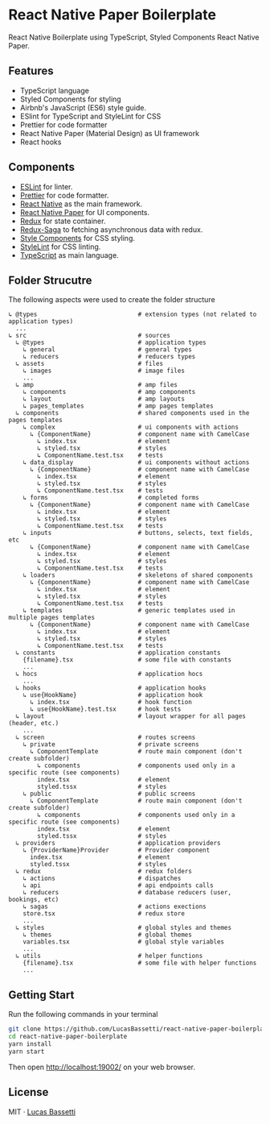 # React Native Paper Boilerplate

React Native Boilerplate using TypeScript, Styled Components React Native Paper.

## Features

- TypeScript language
- Styled Components for styling
- Airbnb's JavaScript (ES6) style guide.
- ESlint for TypeScript and StyleLint for CSS
- Prettier for code formatter
- React Native Paper (Material Design) as UI framework
- React hooks

## Components

- [ESLint](https://eslint.org/) for linter.
- [Prettier](https://prettier.io/) for code formatter.
- [React Native](https://reactnative.dev/) as the main framework.
- [React Native Paper](https://callstack.github.io/react-native-paper/) for UI components.
- [Redux](https://redux.js.org/) for state container.
- [Redux-Saga](https://github.com/redux-saga/redux-saga) to fetching asynchronous data with redux.
- [Style Components](https://stylelint.io/) for CSS styling.
- [StyleLint](https://stylelint.io/) for CSS linting.
- [TypeScript](https://www.typescriptlang.org/) as main language.

## Folder Strucutre

The following aspects were used to create the folder structure

```
↳ @types                            # extension types (not related to application types)
  ...
↳ src                               # sources
  ↳ @types                          # application types
    ↳ general                       # general types
    ↳ reducers                      # reducers types
  ↳ assets                          # files
    ↳ images                        # image files
    ...
  ↳ amp                             # amp files
    ↳ components                    # amp components
    ↳ layout                        # amp layouts
    ↳ pages_templates               # amp pages templates
  ↳ components                      # shared components used in the pages templates
    ↳ complex                       # ui components with actions
      ↳ {ComponentName}             # component name with CamelCase
        ↳ index.tsx                 # element
        ↳ styled.tsx                # styles
        ↳ ComponentName.test.tsx    # tests
    ↳ data_display                  # ui components without actions
      ↳ {ComponentName}             # component name with CamelCase
        ↳ index.tsx                 # element
        ↳ styled.tsx                # styles
        ↳ ComponentName.test.tsx    # tests
    ↳ forms                         # completed forms
      ↳ {ComponentName}             # component name with CamelCase
        ↳ index.tsx                 # element
        ↳ styled.tsx                # styles
        ↳ ComponentName.test.tsx    # tests
    ↳ inputs                        # buttons, selects, text fields, etc
      ↳ {ComponentName}             # component name with CamelCase
        ↳ index.tsx                 # element
        ↳ styled.tsx                # styles
        ↳ ComponentName.test.tsx    # tests
    ↳ loaders                       # skeletons of shared components
      ↳ {ComponentName}             # component name with CamelCase
        ↳ index.tsx                 # element
        ↳ styled.tsx                # styles
        ↳ ComponentName.test.tsx    # tests
    ↳ templates                     # generic templates used in multiple pages templates
      ↳ {ComponentName}             # component name with CamelCase
        ↳ index.tsx                 # element
        ↳ styled.tsx                # styles
        ↳ ComponentName.test.tsx    # tests
  ↳ constants                       # application constants
    {filename}.tsx                  # some file with constants
    ...
  ↳ hocs                            # application hocs
    ...
  ↳ hooks                           # application hooks
    ↳ use{HookName}                 # application hook
      ↳ index.tsx                   # hook function
      ↳ use{HookName}.test.tsx      # hook tests
  ↳ layout                          # layout wrapper for all pages (header, etc.)
    ...
  ↳ screen                          # routes screens
    ↳ private                       # private screens
      ↳ ComponentTemplate           # route main component (don't create subfolder)
        ↳ components                # components used only in a specific route (see components)
        index.tsx                   # element
        styled.tssx                 # styles
    ↳ public                        # public screens
      ↳ ComponentTemplate           # route main component (don't create subfolder)
        ↳ components                # components used only in a specific route (see components)
        index.tsx                   # element
        styled.tssx                 # styles
  ↳ providers                       # application providers
    ↳ {ProviderName}Provider        # Provider component
      index.tsx                     # element
      styled.tssx                   # styles
  ↳ redux                           # redux folders
    ↳ actions                       # dispatches
    ↳ api                           # api endpoints calls
    ↳ reducers                      # database reducers (user, bookings, etc)
    ↳ sagas                         # actions exections
    store.tsx                       # redux store
    ...
  ↳ styles                          # global styles and themes
    ↳ themes                        # global themes
    variables.tsx                   # global style variables
    ...
  ↳ utils                           # helper functions
    {filename}.tsx                  # some file with helper functions
    ...
```

## Getting Start

Run the following commands in your terminal

```bash
git clone https://github.com/LucasBassetti/react-native-paper-boilerplate.git
cd react-native-paper-boilerplate
yarn install
yarn start
```

Then open [http://localhost:19002/](http://localhost:19002/) on your web browser.

## License

MIT · [Lucas Bassetti](http://lucasbassetti.com.br)

